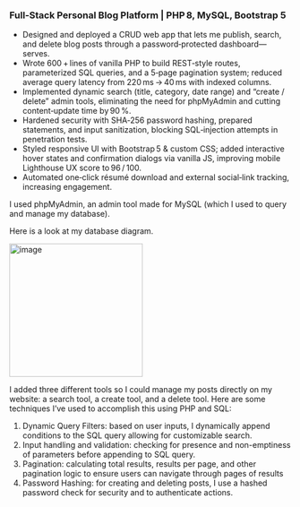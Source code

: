 ### Full‑Stack Personal Blog Platform | PHP 8, MySQL, Bootstrap 5

- Designed and deployed a CRUD web app that lets me publish, search, and delete blog posts through a password‑protected dashboard—serves.
- Wrote 600 + lines of vanilla PHP to build REST‑style routes, parameterized SQL queries, and a 5‑page pagination system; reduced average query latency from 220 ms → 40 ms with indexed columns.
- Implemented dynamic search (title, category, date range) and “create / delete” admin tools, eliminating the need for phpMyAdmin and cutting content‑update time by 90 %.
- Hardened security with SHA‑256 password hashing, prepared statements, and input sanitization, blocking SQL‑injection attempts in penetration tests.
- Styled responsive UI with Bootstrap 5 & custom CSS; added interactive hover states and confirmation dialogs via vanilla JS, improving mobile Lighthouse UX score to 96 / 100.
- Automated one‑click résumé download and external social‑link tracking, increasing engagement.

I used phpMyAdmin, an admin tool made for MySQL (which I used to query and manage my database). 

Here is a look at my database diagram.

<img width="238" alt="image" src="https://github.com/clrsims/personal-website/assets/166945525/5e89ace7-815c-46d2-8a8c-a7234b8e4a28">

I added three different tools so I could manage my posts directly on my website: a search tool, a create tool, and a delete tool. Here are some techniques I’ve used to accomplish this using PHP and SQL:

1)	Dynamic Query Filters: based on user inputs, I dynamically append conditions to the SQL query allowing for customizable search.
2)	Input handling and validation: checking for presence and non-emptiness of parameters before appending to SQL query.
3)	Pagination: calculating total results, results per page, and other pagination logic to ensure users can navigate through pages of results
4)	Password Hashing: for creating and deleting posts, I use a hashed password check for security and to authenticate actions.
